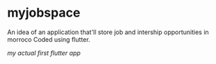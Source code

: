 # myjobspace

An idea of an application that'll store job and intership opportunities in morroco
Coded using flutter.

_my actual first flutter app_
